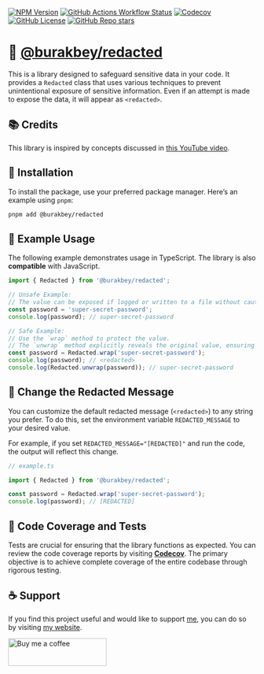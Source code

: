 [![NPM Version](https://img.shields.io/npm/v/%40burakbey%2Fredacted?style=for-the-badge&logo=npm&color=blue&cacheSeconds=3600)](https://npmjs.com/package/@burakbey/redacted)
[![GitHub Actions Workflow Status](https://img.shields.io/github/actions/workflow/status/bur4kbey/redacted/test.yml?style=for-the-badge&label=tests&cacheSeconds=3600)](https://github.com/BUR4KBEY/redacted/actions/workflows/test.yml)
[![Codecov](https://img.shields.io/codecov/c/github/bur4kbey/redacted?style=for-the-badge&cacheSeconds=3600)](https://app.codecov.io/gh/BUR4KBEY/redacted)
[![GitHub License](https://img.shields.io/github/license/bur4kbey/redacted?style=for-the-badge)](https://github.com/BUR4KBEY/redacted/blob/main/LICENSE)
[![GitHub Repo stars](https://img.shields.io/github/stars/bur4kbey/redacted?style=for-the-badge&label=%E2%AD%90%20STARS&color=yellow&cacheSeconds=3600)](https://github.com/BUR4KBEY/redacted)

# 🔐 [@burakbey/redacted](https://npmjs.com/package/@burakbey/redacted)

This is a library designed to safeguard sensitive data in your code. It provides a `Redacted` class that uses various techniques to prevent unintentional exposure of sensitive information. Even if an attempt is made to expose the data, it will appear as `<redacted>`.

## 📚 Credits

This library is inspired by concepts discussed in [this YouTube video](https://www.youtube.com/watch?v=p5J8b54ZxOk).

## 🚀 Installation

To install the package, use your preferred package manager. Here’s an example using `pnpm`:

```bash
pnpm add @burakbey/redacted
```

## 📝 Example Usage

The following example demonstrates usage in TypeScript. The library is also **compatible** with JavaScript.

```typescript
import { Redacted } from '@burakbey/redacted';

// Unsafe Example:
// The value can be exposed if logged or written to a file without caution.
const password = 'super-secret-password';
console.log(password); // super-secret-password

// Safe Example:
// Use the `wrap` method to protect the value.
// The `unwrap` method explicitly reveals the original value, ensuring intentional access.
const password = Redacted.wrap('super-secret-password');
console.log(password); // <redacted>
console.log(Redacted.unwrap(password)); // super-secret-password
```

## 🔄 Change the Redacted Message

You can customize the default redacted message (`<redacted>`) to any string you prefer. To do this, set the environment variable `REDACTED_MESSAGE` to your desired value.

For example, if you set `REDACTED_MESSAGE="[REDACTED]"` and run the code, the output will reflect this change.

```ts
// example.ts

import { Redacted } from '@burakbey/redacted';

const password = Redacted.wrap('super-secret-password');
console.log(password); // [REDACTED]
```

## 🧪 Code Coverage and Tests

Tests are crucial for ensuring that the library functions as expected. You can review the code coverage reports by visiting [**Codecov**](https://app.codecov.io/gh/BUR4KBEY/redacted). The primary objective is to achieve complete coverage of the entire codebase through rigorous testing.

## ☕ Support

If you find this project useful and would like to support [me](https://github.com/BUR4KBEY), you can do so by visiting [my website](https://burakbey.dev).

<a href="https://burakbey.dev" target="_blank"><img src="https://burakbey.dev/github_support_snippet.png" style="height: 56px !important;width: 200px !important;" alt="Buy me a coffee"></img></a>
